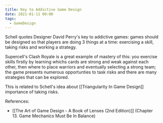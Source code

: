 ```yaml
---
title: Key to Addictive Game Design
date: 2021-01-11 00:00
tags:
  - GameDesign
---
```


Schell quotes Designer David Perry's key to addictive games: games should be designed so that players are doing 3 things at a time: exercising a skill, taking risks and working a strategy.

Supercell's Clash Royale is a great example of mastery of this: you exercise skills firstly by learning whichs cards are strong and weak against each other, then where to place warriors and eventually selecting a strong team; the game presents numerous opportunties to task risks and there are many strategies that can be explored. 

This is related to Schell's idea about [[Triangularity In Game Design]] importance of taking risks.

References:

* [[The Art of Game Design - A Book of Lenses (2nd Edition)]] (Chapter 13. Game Mechanics Must Be In Balance)
